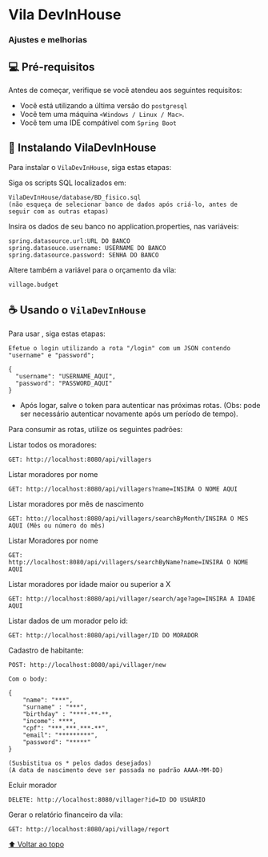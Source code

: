 # Vila DevInHouse

### Ajustes e melhorias


## 💻 Pré-requisitos

Antes de começar, verifique se você atendeu aos seguintes requisitos:
<!---Estes são apenas requisitos de exemplo. Adicionar, duplicar ou remover conforme necessário--->
* Você está utilizando a última versão do `postgresql`
* Você tem uma máquina `<Windows / Linux / Mac>`.
* Você tem uma IDE compátivel com `Spring Boot`

## 🚀 Instalando VilaDevInHouse

Para instalar o `VilaDevInHouse`, siga estas etapas:

Siga os scripts SQL localizados em:
```
VilaDevInHouse/database/BD_fisico.sql
(não esqueça de selecionar banco de dados após criá-lo, antes de seguir com as outras etapas)
```
Insira os dados de seu banco no application.properties, nas variáveis:

```
spring.datasource.url:URL DO BANCO
spring.datasouce.username: USERNAME DO BANCO
spring.datasource.password: SENHA DO BANCO
```

Altere também a variável para o orçamento da vila:

```
village.budget
```

## ☕ Usando o `VilaDevInHouse`

Para usar <VilaDevInHouse>, siga estas etapas:

```
Efetue o login utilizando a rota "/login" com um JSON contendo "username" e "password";

{
  "username": "USERNAME_AQUI",
  "password": "PASSWORD_AQUI"
}
```
- Após logar, salve o token para autenticar nas próximas rotas.
(Obs: pode ser necessário autenticar novamente após um período de tempo).

Para consumir as rotas, utilize os seguintes padrões:

Listar todos os moradores:
```
GET: http://localhost:8080/api/villagers
```
Listar moradores por nome
```
GET: http://localhost:8080/api/villagers?name=INSIRA O NOME AQUI
```
Listar moradores por mês de nascimento
```
GET: htto://localhost:8080/api/villagers/searchByMonth/INSIRA O MES AQUI (Mês ou número do mês)
```
Listar Moradores por nome
```
GET:
http://localhost:8080/api/villagers/searchByName?name=INSIRA O NOME AQUI
```
Listar moradores por idade maior ou superior a X
```
GET: http://localhost:8080/api/villager/search/age?age=INSIRA A IDADE AQUI
```
Listar dados de um morador pelo id:
```
GET: http://localhost:8080/api/villager/ID DO MORADOR
```
Cadastro de habitante:
```
POST: http://localhost:8080/api/villager/new

Com o body:

{
    "name": "***",
    "surname" : "***",
    "birthday" : "****-**-**,
    "income": ****,
    "cpf": "***.***.***-**",
    "email": "*********",
    "password": "*****"
}

(Susbistitua os * pelos dados desejados)
(A data de nascimento deve ser passada no padrão AAAA-MM-DD)

```
Ecluir morador

```
DELETE: http://localhost:8080/villager?id=ID DO USUÁRIO
```
Gerar o relatório financeiro da vila:
```
GET: http://localhost:8080/api/village/report
```

[⬆ Voltar ao topo](#VilaDevInHouse)<br>
